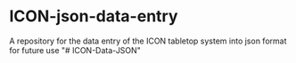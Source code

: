 # ICON-json-data-entry
A repository for the data entry of the ICON tabletop system into json format for future use
"# ICON-Data-JSON" 
